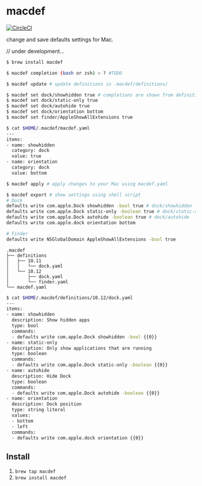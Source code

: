 # macdef

[![CircleCI](https://circleci.com/gh/grapswiz/macdef.svg?style=svg)](https://circleci.com/gh/grapswiz/macdef)

change and save defaults settings for Mac.

// under development...

```sh
$ brew install macdef
```

```sh
$ macdef completion (bash or zsh) > ? #TODO
```

```sh
$ macdef update # update definitions in .macdef/definitions/
```

```sh
$ macdef set dock/showhidden true # completions are shown from definitions
$ macdef set dock/static-only true
$ macdef set dock/autohide true
$ macdef set dock/orientation bottom
$ macdef set finder/AppleShowAllExtensions true
```

```sh
$ cat $HOME/.macdef/macdef.yaml
---
items:
- name: showhidden
  category: dock
  value: true
- name: orientation
  category: dock
  value: bottom
```

```sh
$ macdef apply # apply changes to your Mac using macdef.yaml
```

```sh
$ macdef export # show settings using shell script
# Dock
defaults write com.apple.Dock showhidden -bool true # dock/showhidden
defaults write com.apple.Dock static-only -boolean true # dock/static-only
defaults write com.apple.Dock autohide -boolean true # dock/autohide
defaults write com.apple.dock orientation bottom

# Finder
defaults write NSGlobalDomain AppleShowAllExtensions -bool true
```

```
.macdef
├── definitions
│   ├── 10.11
│   │   └── dock.yaml
│   └── 10.12
│       ├── dock.yaml
│       └── finder.yaml
└── macdef.yaml
```

```sh
$ cat $HOME/.macdef/definitions/10.12/dock.yaml
---
items:
- name: showhidden
  description: Show hidden apps
  type: bool
  commands:
  - defaults write com.apple.Dock showhidden -bool {{0}}
- name: static-only
  description: Only show applications that are running
  type: boolean
  commands:
  - defaults write com.apple.Dock static-only -boolean {{0}}
- name: autohide
  description: Hide Dock
  type: boolean
  commands:
  - defaults write com.apple.Dock autohide -boolean {{0}}
- name: orientation
  description: Dock position
  type: string literal
  values:
  - bottom
  - left
  commands:
  - defaults write com.apple.dock orientation {{0}}
```

## Install
1. `brew tap macdef`
1. `brew install macdef`
